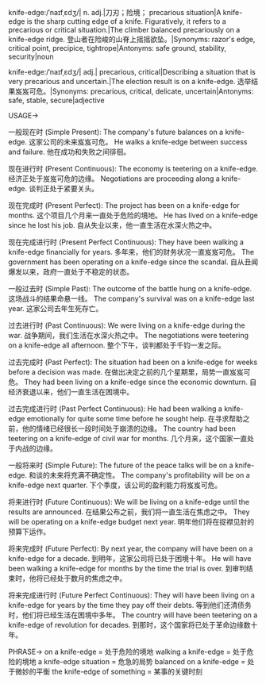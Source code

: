 knife-edge:/ˈnaɪfˌɛdʒ/| n. adj.|刀刃；险境； precarious situation|A knife-edge is the sharp cutting edge of a knife.  Figuratively, it refers to a precarious or critical situation.|The climber balanced precariously on a knife-edge ridge. 登山者在险峻的山脊上摇摇欲坠。|Synonyms: razor's edge, critical point, precipice, tightrope|Antonyms: safe ground, stability, security|noun

knife-edge:/ˈnaɪfˌɛdʒ/| adj.| precarious, critical|Describing a situation that is very precarious and uncertain.|The election result is on a knife-edge. 选举结果岌岌可危。|Synonyms: precarious, critical, delicate, uncertain|Antonyms: safe, stable, secure|adjective


USAGE->

一般现在时 (Simple Present):
The company's future balances on a knife-edge.  这家公司的未来岌岌可危。
He walks a knife-edge between success and failure. 他在成功和失败之间徘徊。


现在进行时 (Present Continuous):
The economy is teetering on a knife-edge. 经济正处于岌岌可危的边缘。
Negotiations are proceeding along a knife-edge. 谈判正处于紧要关头。


现在完成时 (Present Perfect):
The project has been on a knife-edge for months.  这个项目几个月来一直处于危险的境地。
He has lived on a knife-edge since he lost his job. 自从失业以来，他一直生活在水深火热之中。


现在完成进行时 (Present Perfect Continuous):
They have been walking a knife-edge financially for years. 多年来，他们的财务状况一直岌岌可危。
The government has been operating on a knife-edge since the scandal. 自从丑闻爆发以来，政府一直处于不稳定的状态。



一般过去时 (Simple Past):
The outcome of the battle hung on a knife-edge.  这场战斗的结果命悬一线。
The company's survival was on a knife-edge last year.  这家公司去年生死存亡。


过去进行时 (Past Continuous):
We were living on a knife-edge during the war. 战争期间，我们生活在水深火热之中。
The negotiations were teetering on a knife-edge all afternoon.  整个下午，谈判都处于千钧一发之际。


过去完成时 (Past Perfect):
The situation had been on a knife-edge for weeks before a decision was made. 在做出决定之前的几个星期里，局势一直岌岌可危。
They had been living on a knife-edge since the economic downturn. 自经济衰退以来，他们一直生活在困境中。


过去完成进行时 (Past Perfect Continuous):
He had been walking a knife-edge emotionally for quite some time before he sought help. 在寻求帮助之前，他的情绪已经很长一段时间处于崩溃的边缘。
The country had been teetering on a knife-edge of civil war for months.  几个月来，这个国家一直处于内战的边缘。


一般将来时 (Simple Future):
The future of the peace talks will be on a knife-edge. 和谈的未来将充满不确定性。
The company's profitability will be on a knife-edge next quarter.  下个季度，该公司的盈利能力将岌岌可危。


将来进行时 (Future Continuous):
We will be living on a knife-edge until the results are announced. 在结果公布之前，我们将一直生活在焦虑之中。
They will be operating on a knife-edge budget next year. 明年他们将在捉襟见肘的预算下运作。


将来完成时 (Future Perfect):
By next year, the company will have been on a knife-edge for a decade.  到明年，这家公司将已处于困境十年。
He will have been walking a knife-edge for months by the time the trial is over.  到审判结束时，他将已经处于数月的焦虑之中。


将来完成进行时 (Future Perfect Continuous):
They will have been living on a knife-edge for years by the time they pay off their debts.  等到他们还清债务时，他们将已经生活在困境中多年。
The country will have been teetering on a knife-edge of revolution for decades.  到那时，这个国家将已处于革命边缘数十年。


PHRASE->
on a knife-edge = 处于危险的境地
walking a knife-edge = 处于危险的境地
a knife-edge situation = 危急的局势
balanced on a knife-edge = 处于微妙的平衡
the knife-edge of something = 某事的关键时刻
